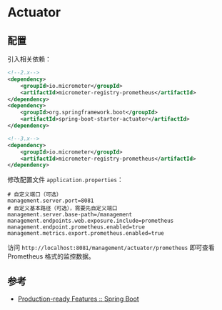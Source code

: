 # Actuator

## 配置

引入相关依赖：

```xml
<!--2.x-->
<dependency>
    <groupId>io.micrometer</groupId>
    <artifactId>micrometer-registry-prometheus</artifactId>
</dependency>
<dependency>
    <groupId>org.springframework.boot</groupId>
    <artifactId>spring-boot-starter-actuator</artifactId>
</dependency>

<!--3.x-->
<dependency>
    <groupId>io.micrometer</groupId>
    <artifactId>micrometer-registry-prometheus</artifactId>
</dependency>
```

修改配置文件 `application.properties`：

```properties
# 自定义端口（可选）
management.server.port=8081
# 自定义基本路径（可选），需要先自定义端口
management.server.base-path=/management
management.endpoints.web.exposure.include=prometheus
management.endpoint.prometheus.enabled=true
management.metrics.export.prometheus.enabled=true
```

访问 `http://localhost:8081/management/actuator/prometheus` 即可查看 Prometheus 格式的监控数据。

## 参考

- [Production-ready Features :: Spring Boot](https://docs.spring.io/spring-boot/reference/actuator/index.html)
